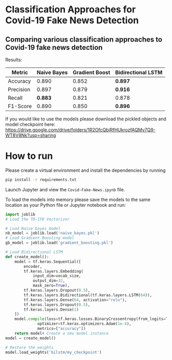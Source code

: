 # Classification Approaches for Covid-19 Fake News Detection
## Comparing various classification approaches to Covid-19 fake news detection

Results:

| Metric    | Naive Bayes | Gradient Boost | Bidirectional LSTM |
|-----------|-------------|----------------|--------------------|
| Accuracy  | 0.890       | 0.852          | **0.897**          |
| Precision | 0.897       | 0.879          | **0.916**              |
| Recall    | **0.883**       | 0.821          | 0.878              |
| F1-Score  | 0.890       | 0.850          | **0.896**              |


If you would like to use the models please download the pickled objects and model checkpoint here: https://drive.google.com/drive/folders/1R2OfcQbjRfHUkrozfAQMv7Q9-WT8V8Nk?usp=sharing 


# How to run

Please create a virtual environment and install the dependencies by running 
```bash
pip install -r requirements.txt
```

Launch Jupyter and view the `Covid-Fake-News.ipynb` file. 

To load the models into memory please save the models to the same location as your Python file or Jupyter notebook and run:
```python
import joblib
# Load the TD-IFD Vectorizer

# Load Naive bayes model
nb_model = joblib.load('naive_bayes.pkl')
# Load Gradient Boosting model
gb_model = joblib.load('gradient_boosting.pkl')

# Load Bidirectional LSTM 
def create_model():
    model = tf.keras.Sequential([
        encoder,
        tf.keras.layers.Embedding(
            input_dim=vocab_size,
            output_dim=32,
            mask_zero=True),
        tf.keras.layers.Dropout(0.5),
        tf.keras.layers.Bidirectional(tf.keras.layers.LSTM(64)),
        tf.keras.layers.Dense(64, activation="relu"),
        tf.keras.layers.Dropout(0.5),
        tf.keras.layers.Dense(1)
    ])
    model.compile(loss=tf.keras.losses.BinaryCrossentropy(from_logits=True), 
              optimizer=tf.keras.optimizers.Adam(1e-4),
              metrics=["accuracy"])
    return model# Create a new model instance
model = create_model()

# Restore the weights
model.load_weights('bilstm/my_checkpoint')
    
```

